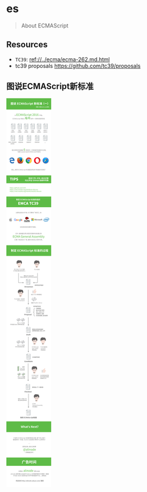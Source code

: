 # es

> About ECMAScript

## Resources

* `TC39`: <ref://../ecma/ecma-262.md.html>
* tc39 proposals <https://github.com/tc39/proposals>

## 图说ECMAScript新标准 

 <img src="./img/es-standard-intro-1.png">


